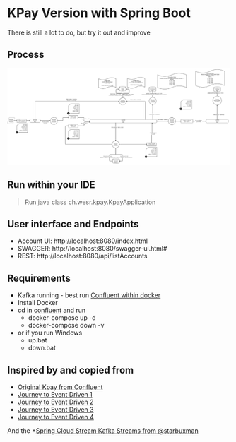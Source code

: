 # KPay Version with Spring Boot

There is still a lot to do, but try it out and improve

## Process

![alt text](SpringBootKpay.png "Process")

## Run within your IDE

> Run java class  ch.wesr.kpay.KpayApplication 

 ## User interface and Endpoints
 - Account UI: http://localhost:8080/index.html
 - SWAGGER: http://localhost:8080/swagger-ui.html# 
 - REST: http://localhost:8080/api/listAccounts

## Requirements
* Kafka running - best run [Confluent within docker](https://docs.confluent.io/current/quickstart/ce-docker-quickstart.html)
* Install Docker
* cd in [confluent](../confluent) and run
    * docker-compose up -d
    * docker-compose down -v 
* or if you run Windows
    * up.bat
    * down.bat
 
## Inspired by and copied from

* [Original Kpay from Confluent](https://github.com/confluentinc/demo-scene/tree/master/scalable-payment-processing)
* [Journey to Event Driven 1](https://www.confluent.io/blog/journey-to-event-driven-part-1-why-event-first-thinking-changes-everything)
* [Journey to Event Driven 2](https://www.confluent.io/blog/journey-to-event-driven-part-2-programming-models-event-driven-architecture)
* [Journey to Event Driven 3](https://www.confluent.io/blog/journey-to-event-driven-part-3-affinity-between-events-streams-serverless)
* [Journey to Event Driven 4](https://www.confluent.io/blog/journey-to-event-driven-part-4-four-pillars-of-event-streaming-microservices)

And the 
*[Spring Cloud Stream Kafka Streams from @starbuxman](https://www.youtube.com/watch?v=YPDzcmqwCNo)
